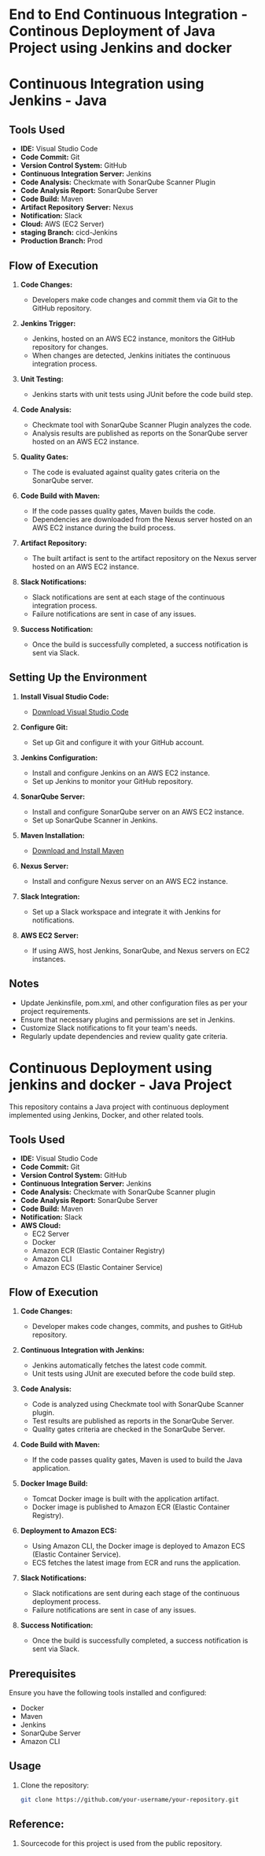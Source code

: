# End to End Continuous Integration - Continous Deployment of Java Project using Jenkins and docker

# Continuous Integration using Jenkins - Java 

## Tools Used
- **IDE:** Visual Studio Code
- **Code Commit:** Git
- **Version Control System:** GitHub
- **Continuous Integration Server:** Jenkins
- **Code Analysis:** Checkmate with SonarQube Scanner Plugin
- **Code Analysis Report:** SonarQube Server
- **Code Build:** Maven
- **Artifact Repository Server:** Nexus
- **Notification:** Slack
- **Cloud:** AWS (EC2 Server)
- **staging Branch:** cicd-Jenkins
- **Production Branch:** Prod

## Flow of Execution

1. **Code Changes:**
   - Developers make code changes and commit them via Git to the GitHub repository.

2. **Jenkins Trigger:**
   - Jenkins, hosted on an AWS EC2 instance, monitors the GitHub repository for changes.
   - When changes are detected, Jenkins initiates the continuous integration process.

3. **Unit Testing:**
   - Jenkins starts with unit tests using JUnit before the code build step.

4. **Code Analysis:**
   - Checkmate tool with SonarQube Scanner Plugin analyzes the code.
   - Analysis results are published as reports on the SonarQube server hosted on an AWS EC2 instance.

5. **Quality Gates:**
   - The code is evaluated against quality gates criteria on the SonarQube server.

6. **Code Build with Maven:**
   - If the code passes quality gates, Maven builds the code.
   - Dependencies are downloaded from the Nexus server hosted on an AWS EC2 instance during the build process.

7. **Artifact Repository:**
   - The built artifact is sent to the artifact repository on the Nexus server hosted on an AWS EC2 instance.

8. **Slack Notifications:**
   - Slack notifications are sent at each stage of the continuous integration process.
   - Failure notifications are sent in case of any issues.

9. **Success Notification:**
   - Once the build is successfully completed, a success notification is sent via Slack.

## Setting Up the Environment

1. **Install Visual Studio Code:**
   - [Download Visual Studio Code](https://code.visualstudio.com/)

2. **Configure Git:**
   - Set up Git and configure it with your GitHub account.

3. **Jenkins Configuration:**
   - Install and configure Jenkins on an AWS EC2 instance.
   - Set up Jenkins to monitor your GitHub repository.

4. **SonarQube Server:**
   - Install and configure SonarQube server on an AWS EC2 instance.
   - Set up SonarQube Scanner in Jenkins.

5. **Maven Installation:**
   - [Download and Install Maven](https://maven.apache.org/download.cgi)

6. **Nexus Server:**
   - Install and configure Nexus server on an AWS EC2 instance.

7. **Slack Integration:**
   - Set up a Slack workspace and integrate it with Jenkins for notifications.

8. **AWS EC2 Server:**
   - If using AWS, host Jenkins, SonarQube, and Nexus servers on EC2 instances.

## Notes
- Update Jenkinsfile, pom.xml, and other configuration files as per your project requirements.
- Ensure that necessary plugins and permissions are set in Jenkins.
- Customize Slack notifications to fit your team's needs.
- Regularly update dependencies and review quality gate criteria.


# Continuous Deployment using jenkins and docker - Java Project

This repository contains a Java project with continuous deployment implemented using Jenkins, Docker, and other related tools.

## Tools Used

- **IDE:** Visual Studio Code
- **Code Commit:** Git
- **Version Control System:** GitHub
- **Continuous Integration Server:** Jenkins
- **Code Analysis:** Checkmate with SonarQube Scanner plugin
- **Code Analysis Report:** SonarQube Server
- **Code Build:** Maven
- **Notification:** Slack
- **AWS Cloud:**
  - EC2 Server
  - Docker
  - Amazon ECR (Elastic Container Registry)
  - Amazon CLI
  - Amazon ECS (Elastic Container Service)

## Flow of Execution

1. **Code Changes:**
   - Developer makes code changes, commits, and pushes to GitHub repository.

2. **Continuous Integration with Jenkins:**
   - Jenkins automatically fetches the latest code commit.
   - Unit tests using JUnit are executed before the code build step.

3. **Code Analysis:**
   - Code is analyzed using Checkmate tool with SonarQube Scanner plugin.
   - Test results are published as reports in the SonarQube Server.
   - Quality gates criteria are checked in the SonarQube Server.

4. **Code Build with Maven:**
   - If the code passes quality gates, Maven is used to build the Java application.

5. **Docker Image Build:**
   - Tomcat Docker image is built with the application artifact.
   - Docker image is published to Amazon ECR (Elastic Container Registry).

6. **Deployment to Amazon ECS:**
   - Using Amazon CLI, the Docker image is deployed to Amazon ECS (Elastic Container Service).
   - ECS fetches the latest image from ECR and runs the application.

7. **Slack Notifications:**
   - Slack notifications are sent during each stage of the continuous deployment process.
   - Failure notifications are sent in case of any issues.

8. **Success Notification:**
   - Once the build is successfully completed, a success notification is sent via Slack.

## Prerequisites

Ensure you have the following tools installed and configured:
- Docker
- Maven
- Jenkins
- SonarQube Server
- Amazon CLI

## Usage

1. Clone the repository:

   ```bash
   git clone https://github.com/your-username/your-repository.git


## Reference:

1. Sourcecode for this project is used from the public repository.
